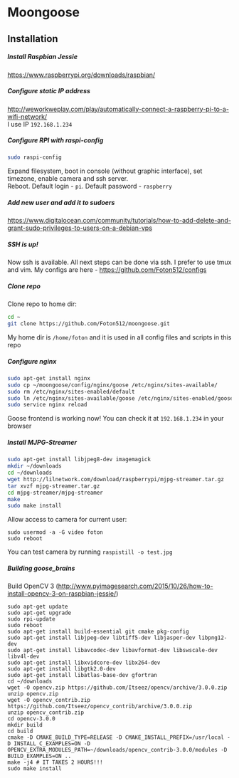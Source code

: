 # Moongoose

## Installation
##### Install Raspbian Jessie
https://www.raspberrypi.org/downloads/raspbian/
##### Configure static IP address
http://weworkweplay.com/play/automatically-connect-a-raspberry-pi-to-a-wifi-network/  
I use IP `192.168.1.234`
##### Configure RPI with raspi-config
 ```bash
sudo raspi-config
```
Expand filesystem, boot in console (without graphic interface), set timezone, enable camera and ssh server.  
Reboot. Default login - `pi`. Default password - `raspberry`
##### Add new user and add it to sudoers
https://www.digitalocean.com/community/tutorials/how-to-add-delete-and-grant-sudo-privileges-to-users-on-a-debian-vps
##### SSH is up!
Now ssh is available. All next steps can be done via ssh. I prefer to use tmux and vim. My configs are here - https://github.com/Foton512/configs
##### Clone repo
Clone repo to home dir:  
```bash
cd ~
git clone https://github.com/Foton512/moongoose.git
```
My home dir is `/home/foton` and it is used in all config files and scripts in this repo
##### Configure nginx
```bash
sudo apt-get install nginx
sudo cp ~/moongoose/config/nginx/goose /etc/nginx/sites-available/
sudo rm /etc/nginx/sites-enabled/default
sudo ln /etc/nginx/sites-available/goose /etc/nginx/sites-enabled/goose
sudo service nginx reload
```
Goose frontend is working now! You can check it at `192.168.1.234` in your browser
##### Install MJPG-Streamer
```bash
sudo apt-get install libjpeg8-dev imagemagick
mkdir ~/downloads
cd ~/downloads
wget http://lilnetwork.com/download/raspberrypi/mjpg-streamer.tar.gz
tar xvzf mjpg-streamer.tar.gz
cd mjpg-streamer/mjpg-streamer
make
sudo make install
```
Allow access to camera for current user:
```
sudo usermod -a -G video foton
sudo reboot
```
You can test camera by running `raspistill -o test.jpg`
##### Building goose_brains
Build OpenCV 3 (http://www.pyimagesearch.com/2015/10/26/how-to-install-opencv-3-on-raspbian-jessie/)
```
sudo apt-get update
sudo apt-get upgrade
sudo rpi-update
sudo reboot
sudo apt-get install build-essential git cmake pkg-config
sudo apt-get install libjpeg-dev libtiff5-dev libjasper-dev libpng12-dev
sudo apt-get install libavcodec-dev libavformat-dev libswscale-dev libv4l-dev
sudo apt-get install libxvidcore-dev libx264-dev
sudo apt-get install libgtk2.0-dev
sudo apt-get install libatlas-base-dev gfortran
cd ~/downloads
wget -O opencv.zip https://github.com/Itseez/opencv/archive/3.0.0.zip
unzip opencv.zip
wget -O opencv_contrib.zip https://github.com/Itseez/opencv_contrib/archive/3.0.0.zip
unzip opencv_contrib.zip
cd opencv-3.0.0
mkdir build
cd build
cmake -D CMAKE_BUILD_TYPE=RELEASE -D CMAKE_INSTALL_PREFIX=/usr/local -D INSTALL_C_EXAMPLES=ON -D OPENCV_EXTRA_MODULES_PATH=~/downloads/opencv_contrib-3.0.0/modules -D BUILD_EXAMPLES=ON ..
make -j4 # IT TAKES 2 HOURS!!!
sudo make install
```
